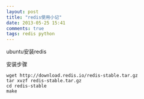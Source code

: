 ```yaml
---
layout: post
title: "redis使用小记"
date: 2013-05-25 15:41
comments: true
tags: redis python
---
```


ubuntu安装redis

安装步骤  

    wget http://download.redis.io/redis-stable.tar.gz
    tar xvzf redis-stable.tar.gz
    cd redis-stable
    make
